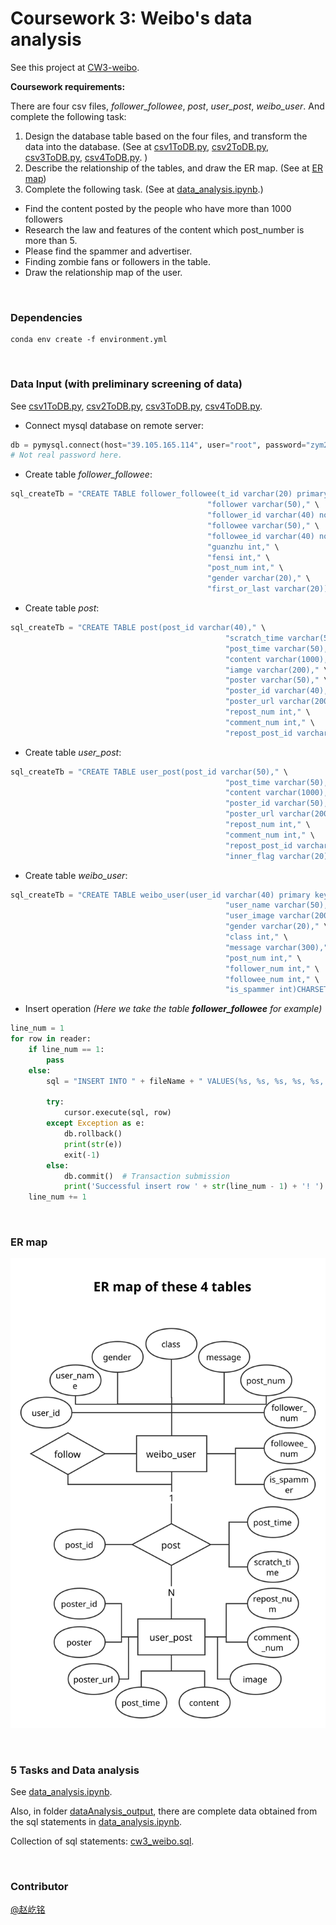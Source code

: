 # Coursework 3: Weibo's data analysis

See this project at [CW3-weibo](https://github.com/I-mm/CW3-weibo). 

**Coursework requirements:** 

There are four csv files, *follower_followee*, *post*, *user_post*, *weibo_user*. And complete the following task: 

1.  Design the database table based on the four files, and transform the data into the database. (See at [csv1ToDB.py](https://github.com/I-mm/CW3_weibo/blob/master/csv1ToDB.py), [csv2ToDB.py](https://github.com/I-mm/CW3_weibo/blob/master/csv2ToDB.py), [csv3ToDB.py](https://github.com/I-mm/CW3_weibo/blob/master/csv3ToDB.py), [csv4ToDB.py](https://github.com/I-mm/CW3_weibo/blob/master/csv4ToDB.py). )
2.  Describe the relationship of the tables, and draw the ER map. (See at [ER map](https://github.com/I-mm/CW3_weibo#er-map))
3.  Complete the following task. (See at [data_analysis.ipynb](https://github.com/I-mm/CW3_weibo/blob/master/data_analysis.ipynb).)
   - Find the content posted by the people who have more than 1000 followers
   - Research the law and features of the content which post_number is more than 5.
   - Please find the spammer and advertiser.
   - Finding zombie fans or followers in the table. 
   - Draw the relationship map of the user.

<br>

### Dependencies 

```
conda env create -f environment.yml
```

<br>

### Data Input (with preliminary screening of data)

See  [csv1ToDB.py](https://github.com/I-mm/CW3_weibo/blob/master/csv1ToDB.py), [csv2ToDB.py](https://github.com/I-mm/CW3_weibo/blob/master/csv2ToDB.py), [csv3ToDB.py](https://github.com/I-mm/CW3_weibo/blob/master/csv3ToDB.py), [csv4ToDB.py](https://github.com/I-mm/CW3_weibo/blob/master/csv4ToDB.py). 

- Connect mysql database on remote server:

```python
db = pymysql.connect(host="39.105.165.114", user="root", password="zym2112!", use_unicode=True, charset="utf8")
# Not real password here.
```
- Create table *follower_followee*:

```python
sql_createTb = "CREATE TABLE follower_followee(t_id varchar(20) primary key," \
                                            "follower varchar(50)," \
                                            "follower_id varchar(40) not null," \
                                            "followee varchar(50)," \
                                            "followee_id varchar(40) not null," \
                                            "guanzhu int," \
                                            "fensi int," \
                                            "post_num int," \
                                            "gender varchar(20)," \
                                            "first_or_last varchar(20))CHARSET=utf8 COLLATE=utf8_bin;"
```

- Create table *post*:

```python
sql_createTb = "CREATE TABLE post(post_id varchar(40)," \
                                                "scratch_time varchar(50)," \
                                                "post_time varchar(50)," \
                                                "content varchar(1000)," \
                                                "iamge varchar(200)," \
                                                "poster varchar(50)," \
                                                "poster_id varchar(40)," \
                                                "poster_url varchar(200)," \
                                                "repost_num int," \
                                                "comment_num int," \
                                                "repost_post_id varchar(40))CHARSET=utf8 COLLATE=utf8_bin;"
```
- Create table *user_post*:

```python
sql_createTb = "CREATE TABLE user_post(post_id varchar(50)," \
                                                "post_time varchar(50)," \
                                                "content varchar(1000)," \
                                                "poster_id varchar(50)," \
                                                "poster_url varchar(200)," \
                                                "repost_num int," \
                                                "comment_num int," \
                                                "repost_post_id varchar(50)," \
                                                "inner_flag varchar(20))CHARSET=utf8 COLLATE=utf8_bin;"
```
- Create table *weibo_user*:

```python
sql_createTb = "CREATE TABLE weibo_user(user_id varchar(40) primary key," \
                                                "user_name varchar(50)," \
                                                "user_image varchar(200)," \
                                                "gender varchar(20)," \
                                                "class int," \
                                                "message varchar(300)," \
                                                "post_num int," \
                                                "follower_num int," \
                                                "followee_num int," \
                                                "is_spammer int)CHARSET=utf8 COLLATE=utf8_bin;"
```
- Insert operation *(Here we take the table **follower_followee** for example)*

```python
line_num = 1
for row in reader:
    if line_num == 1:
        pass
    else:
        sql = "INSERT INTO " + fileName + " VALUES(%s, %s, %s, %s, %s, %s, %s, %s, %s, %s, %s)"

        try:
            cursor.execute(sql, row)
        except Exception as e:
            db.rollback()
            print(str(e))
            exit(-1)
        else:
            db.commit()  # Transaction submission
            print('Successful insert row ' + str(line_num - 1) + '! ')
    line_num += 1
```

<br>

### ER map

![ER_map.svg](https://github.com/I-mm/CW3_weibo/blob/master/dataAnalysis_output/ER_map.svg)

<br>

### 5 Tasks and Data analysis

See [data_analysis.ipynb](https://github.com/I-mm/CW3_weibo/blob/master/data_analysis.ipynb).

Also, in folder [dataAnalysis_output](https://github.com/I-mm/CW3_weibo/tree/master/dataAnalysis_output), there are complete data obtained from the sql statements in [data_analysis.ipynb](https://github.com/I-mm/CW3_weibo/blob/master/data_analysis.ipynb). 

Collection of sql statements: [cw3_weibo.sql](https://github.com/I-mm/CW3_weibo/blob/master/cw3_weibo.sql). 

<br>

### Contributor

[@赵屹铭](https://github.com/I-mm)

